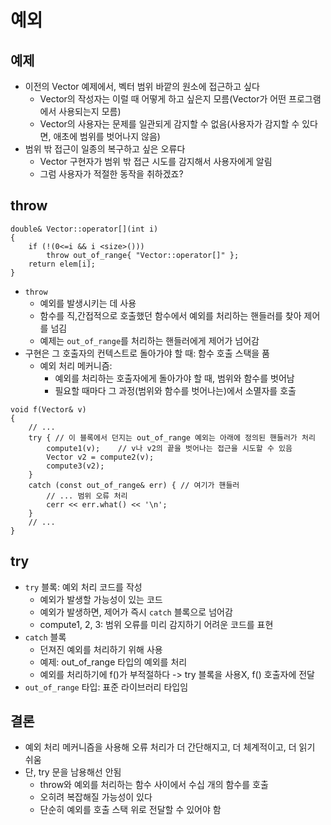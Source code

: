 # 예외
## 예제
- 이전의 Vector 예제에서, 벡터 범위 바깥의 원소에 접근하고 싶다
    - Vector의 작성자는 이럴 때 어떻게 하고 싶은지 모름(Vector가 어떤 프로그램에서 사용되는지 모름)
    - Vector의 사용자는 문제를 일관되게 감지할 수 없음(사용자가 감지할 수 있다면, 애초에 범위를 벗어나지 않음)
- 범위 밖 접근이 일종의 복구하고 싶은 오류다 
    - Vector 구현자가 범위 밖 접근 시도를 감지해서 사용자에게 알림
    - 그럼 사용자가 적절한 동작을 취하겠죠?
## throw
```
double& Vector::operator[](int i)
{
    if (!(0<=i && i <size>()))
        throw out_of_range{ "Vector::operator[]" };
    return elem[i];
}
```
- `throw`
    - 예외를 발생시키는 데 사용 
    - 함수를 직,간접적으로 호출했던 함수에서 예외를 처리하는 핸들러를 찾아 제어를 넘김
    - 예제는 `out_of_range`를 처리하는 핸들러에게 제어가 넘어감
- 구현은 그 호출자의 컨텍스트로 돌아가야 할 때: 함수 호출 스택을 품
    - 예외 처리 메커니즘:
        - 예외를 처리하는 호출자에게 돌아가야 할 때, 범위와 함수를 벗어남
        - 필요할 때마다 그 과정(범위와 함수를 벗어나는)에서 소멸자를 호출
```
void f(Vector& v)
{
    // ...
    try { // 이 블록에서 던지는 out_of_range 예외는 아래에 정의된 핸들러가 처리
        compute1(v);    // v나 v2의 끝을 벗어나는 접근을 시도할 수 있음  
        Vector v2 = compute2(v);
        compute3(v2);
    }
    catch (const out_of_range& err) { // 여기가 핸들러
        // ... 범위 오류 처리
        cerr << err.what() << '\n';
    }
    // ...
}
```
## try
- `try` 블록: 예외 처리 코드를 작성
    - 예외가 발생할 가능성이 있는 코드 
    - 예외가 발생하면, 제어가 즉시 `catch` 블록으로 넘어감 
    - compute1, 2, 3: 범위 오류를 미리 감지하기 어려운 코드를 표현 
- `catch` 블록
    - 던져진 예외를 처리하기 위해 사용 
    - 예제: out_of_range 타입의 예외를 처리
    - 예외를 처리하기에 f()가 부적절하다 -> try 블록을 사용X, f() 호출자에 전달
- `out_of_range` 타입: 표준 라이브러리 타입임

## 결론
- 예외 처리 메커니즘을 사용해 오류 처리가 더 간단해지고, 더 체계적이고, 더 읽기 쉬움
- 단, try 문을 남용해선 안됨
    - throw와 예외를 처리하는 함수 사이에서 수십 개의 함수를 호출
    - 오히려 복잡해질 가능성이 있다
    - 단순히 예외를 호출 스택 위로 전달할 수 있어야 함 